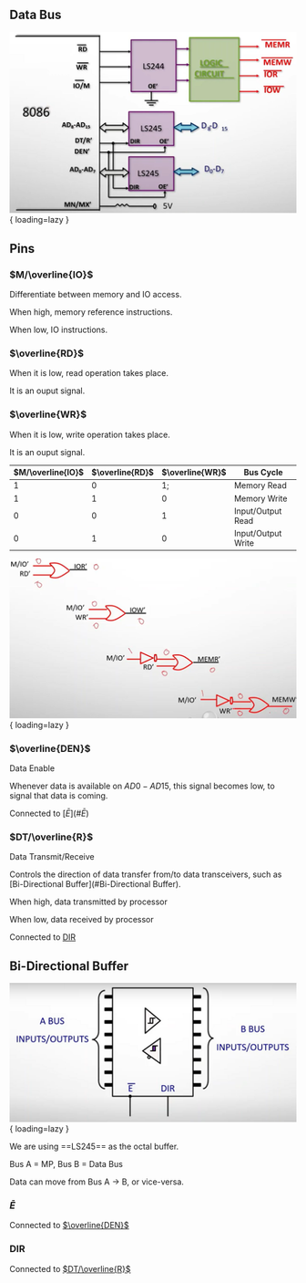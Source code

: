 ## Data Bus

![data_bus](assets/data_bus.png){ loading=lazy }

## Pins

### $M/\overline{IO}$

Differentiate between memory and IO access.

When high, memory reference instructions.

When low, IO instructions.

### $\overline{RD}$

When it is low, read operation takes place.

It is an ouput signal.

### $\overline{WR}$

When it is low, write operation takes place.

It is an ouput signal.

| $M/\overline{IO}$ | $\overline{RD}$ | $\overline{WR}$ | Bus Cycle          |
| ----------------- | --------------- | --------------- | ------------------ |
| 1                 | 0               | 1;              | Memory Read        |
| 1                 | 1               | 0               | Memory Write       |
| 0                 | 0               | 1               | Input/Output Read  |
| 0                 | 1               | 0               | Input/Output Write |

![operations_read_write](assets/operations_read_write.png){ loading=lazy }

### $\overline{DEN}$

Data Enable

Whenever data is available on $AD0- AD15$, this signal becomes low, to signal that data is coming.

Connected to [$\bar E$](#$\bar E$)

### $DT/\overline{R}$

Data Transmit/Receive

Controls the direction of data transfer from/to data transceivers, such as [Bi-Directional Buffer](#Bi-Directional Buffer).

When high, data transmitted by processor

When low, data received by processor

Connected to [DIR](#DIR)

## Bi-Directional Buffer

![bidirectional_buffer](assets/bidirectional_buffer.png){ loading=lazy }

We are using ==LS245== as the octal buffer.

Bus A = MP, Bus B = Data Bus

Data can move from Bus A $\to$ B, or vice-versa.

### $\bar E$

Connected to [$\overline{DEN}$]($\overline{DEN}$)

### DIR

Connected to [$DT/\overline{R}$]($DT/\overline{R}$)


